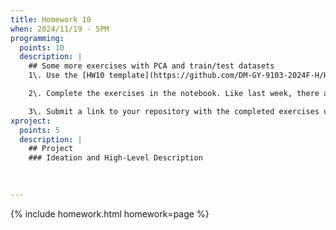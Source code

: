 ```yaml
---
title: Homework 10
when: 2024/11/19 - 5PM
programming:
  points: 10
  description: |
    ## Some more exercises with PCA and train/test datasets
    1\. Use the [HW10 template](https://github.com/DM-GY-9103-2024F-H/HW10) to start a repository in your organization's GitHub space. It should be named HW10. Open the notebook file using GitHub Codespaces to continue the exercises.

    2\. Complete the exercises in the notebook. Like last week, there are some interpretation questions on this one.

    3\. Submit a link to your repository with the completed exercises using [Brightspace](https://brightspace.nyu.edu/d2l/home/407565).
xproject:
  points: 5
  description: |
    ## Project 
    ### Ideation and High-Level Description

    
    
---
```

{% include homework.html homework=page %}
